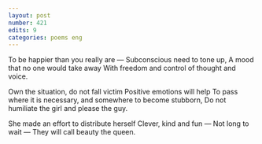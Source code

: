 ```yaml
---
layout: post
number: 421
edits: 9
categories: poems eng
---
```


To be happier than you really are —
Subconscious need to tone up,
A mood that no one would take away
With freedom and control of thought and voice.

Own the situation, do not fall victim 
Positive emotions will help
To pass where it is necessary, and somewhere to become stubborn,
Do not humiliate the girl and please the guy.

She made an effort to distribute herself
Clever, kind and fun —
Not long to wait —
They will call beauty the queen.
